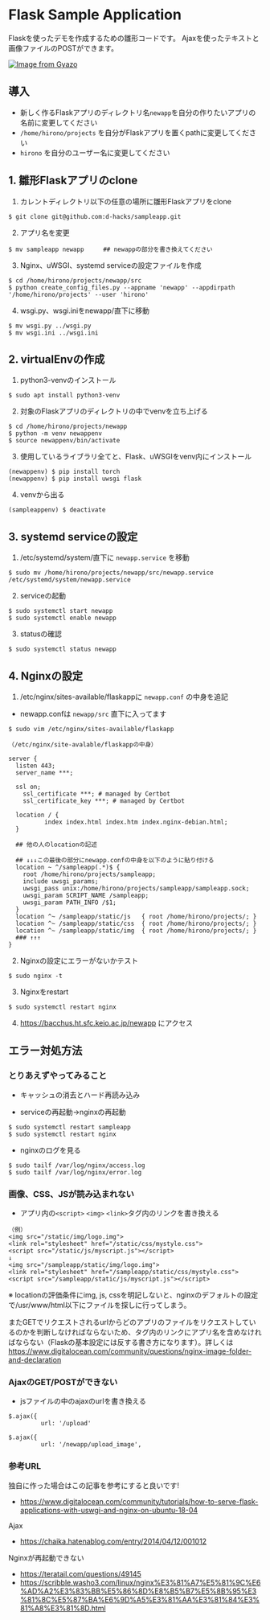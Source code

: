 # Flask Sample Application

Flaskを使ったデモを作成するための雛形コードです。
Ajaxを使ったテキストと画像ファイルのPOSTができます。

[![Image from Gyazo](https://i.gyazo.com/8acb45c938f575b9d2d26528fb7e9dae.gif)](https://gyazo.com/8acb45c938f575b9d2d26528fb7e9dae)

## 導入

- 新しく作るFlaskアプリのディレクトリ名`newapp`を自分の作りたいアプリの名前に変更してください
- `/home/hirono/projects` を自分がFlaskアプリを置くpathに変更してください
- `hirono` を自分のユーザー名に変更してください


## 1. 雛形Flaskアプリのclone

1. カレントディレクトリ以下の任意の場所に雛形Flaskアプリをclone
```
$ git clone git@github.com:d-hacks/sampleapp.git
```

2. アプリ名を変更

```
$ mv sampleapp newapp　　  ## newappの部分を書き換えてください
```

3. Nginx、uWSGI、systemd serviceの設定ファイルを作成
```
$ cd /home/hirono/projects/newapp/src
$ python create_config_files.py --appname 'newapp' --appdirpath '/home/hirono/projects' --user 'hirono'
```
4. wsgi.py、wsgi.iniをnewapp/直下に移動
```
$ mv wsgi.py ../wsgi.py
$ mv wsgi.ini ../wsgi.ini
```

## 2. virtualEnvの作成

1. python3-venvのインストール
```
$ sudo apt install python3-venv
```

2. 対象のFlaskアプリのディレクトリの中でvenvを立ち上げる

```
$ cd /home/hirono/projects/newapp
$ python -m venv newappenv
$ source newappenv/bin/activate
```

3. 使用しているライブラリ全てと、Flask、uWSGIをvenv内にインストール
```
(newappenv) $ pip install torch
(newappenv) $ pip install uwsgi flask
```

4. venvから出る

```
(sampleappenv) $ deactivate
```

## 3. systemd serviceの設定
1. /etc/systemd/system/直下に `newapp.service` を移動
```
$ sudo mv /home/hirono/projects/newapp/src/newapp.service /etc/systemd/system/newapp.service
```

2. serviceの起動
```
$ sudo systemctl start newapp
$ sudo systemctl enable newapp
```
3. statusの確認
```
$ sudo systemctl status newapp
```

## 4. Nginxの設定

1. /etc/nginx/sites-available/flaskappに `newapp.conf` の中身を追記

- newapp.confは `newapp/src` 直下に入ってます

```
$ sudo vim /etc/nginx/sites-available/flaskapp
```

```
（/etc/nginx/site-avalable/flaskappの中身）

server {
  listen 443;
  server_name ***;

  ssl on;
    ssl_certificate ***; # managed by Certbot
    ssl_certificate_key ***; # managed by Certbot

  location / {
          index index.html index.htm index.nginx-debian.html;
  }

  ## 他の人のlocationの記述

  ## ↓↓↓この最後の部分にnewapp.confの中身を以下のように貼り付ける
  location ~ ^/sampleapp(.*)$ {
    root /home/hirono/projects/sampleapp;
    include uwsgi_params;
    uwsgi_pass unix:/home/hirono/projects/sampleapp/sampleapp.sock;
    uwsgi_param SCRIPT_NAME /sampleapp;
    uwsgi_param PATH_INFO /$1;
  }
  location ^~ /sampleapp/static/js   { root /home/hirono/projects/; }
  location ^~ /sampleapp/static/css  { root /home/hirono/projects/; }
  location ^~ /sampleapp/static/img  { root /home/hirono/projects/; }
  ### ↑↑↑
}

```

2. Nginxの設定にエラーがないかテスト
```
$ sudo nginx -t
```

3. Nginxをrestart
```
$ sudo systemctl restart nginx
```

4. https://bacchus.ht.sfc.keio.ac.jp/newapp にアクセス




## エラー対処方法

### とりあえずやってみること

- キャッシュの消去とハード再読み込み

- serviceの再起動→nginxの再起動

```
$ sudo systemctl restart sampleapp
$ sudo systemctl restart nginx
```

- nginxのログを見る
```
$ sudo tailf /var/log/nginx/access.log
$ sudo tailf /var/log/nginx/error.log
```


### 画像、CSS、JSが読み込まれない
- アプリ内の`<script>` `<img>` `<link>`タグ内のリンクを書き換える

```
（例）
<img src="/static/img/logo.img">
<link rel="stylesheet" href="/static/css/mystyle.css">
<script src="/static/js/myscript.js"></script>
↓
<img src="/sampleapp/static/img/logo.img">
<link rel="stylesheet" href="/sampleapp/static/css/mystyle.css">
<script src="/sampleapp/static/js/myscript.js"></script>
```

※ locationの評価条件にimg, js, cssを明記しないと、nginxのデフォルトの設定で/usr/www/html以下にファイルを探しに行ってしまう。

またGETでリクエストされるurlからどのアプリのファイルをリクエストしているのかを判断しなければならないため、タグ内のリンクにアプリ名を含めなければならない（Flaskの基本設定には反する書き方になります）。詳しくは https://www.digitalocean.com/community/questions/nginx-image-folder-and-declaration

### AjaxのGET/POSTができない
- jsファイルの中のajaxのurlを書き換える
```
$.ajax({
         url: '/upload'

$.ajax({
         url: '/newapp/upload_image',
```

### 参考URL
独自に作った場合はこの記事を参考にすると良いです!
- https://www.digitalocean.com/community/tutorials/how-to-serve-flask-applications-with-uswgi-and-nginx-on-ubuntu-18-04

Ajax
- https://chaika.hatenablog.com/entry/2014/04/12/001012

Nginxが再起動できない
- https://teratail.com/questions/49145
- https://scribble.washo3.com/linux/nginx%E3%81%A7%E5%81%9C%E6%AD%A2%E3%83%BB%E5%86%8D%E8%B5%B7%E5%8B%95%E3%81%8C%E5%87%BA%E6%9D%A5%E3%81%AA%E3%81%84%E3%81%A8%E3%81%8D.html
